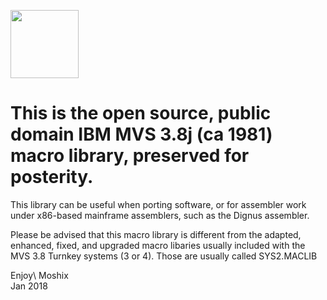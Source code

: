 <a href=" https://github.com/moshix/mvs/blob/master/codenotary.com"><img src="https://raw.githubusercontent.com/moshix/mvs/master/secured-by-immudb.svg" width="109px;"/></a>
<br>
# This is the open source, public domain IBM MVS 3.8j (ca 1981) macro library, preserved for posterity.


This library can be useful when porting software, or for assembler work under x86-based mainframe assemblers, such as the Dignus assembler. 

Please be advised that this macro library is different from the adapted, enhanced, fixed, and upgraded macro libaries usually included with the MVS 3.8 Turnkey systems (3 or 4). Those are usually called SYS2.MACLIB


Enjoy\\
Moshix\
Jan 2018

